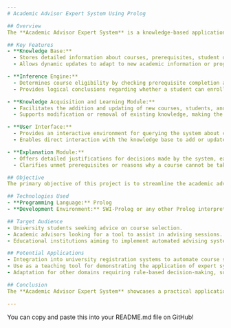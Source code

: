 ```yaml
---
# Academic Advisor Expert System Using Prolog

## Overview
The **Academic Advisor Expert System** is a knowledge-based application designed to assist students in course selection and academic planning. By leveraging First Order Logic (FOL) implemented in Prolog, this system provides personalized academic advice based on a student's major, completed courses, and academic requirements. This project simulates the role of an academic advisor, ensuring that students meet all prerequisites before enrolling in courses and guiding them through their academic journey.

## Key Features
- **Knowledge Base:**
  - Stores detailed information about courses, prerequisites, student details, and major requirements.
  - Allows dynamic updates to adapt to new academic information or program changes.

- **Inference Engine:**
  - Determines course eligibility by checking prerequisite completion and other academic requirements.
  - Provides logical conclusions regarding whether a student can enroll in a specific course.

- **Knowledge Acquisition and Learning Module:**
  - Facilitates the addition and updating of new courses, students, and completion records.
  - Supports modification or removal of existing knowledge, making the system highly flexible.

- **User Interface:**
  - Provides an interactive environment for querying the system about course eligibility.
  - Enables direct interaction with the knowledge base to add or update academic information.

- **Explanation Module:**
  - Offers detailed justifications for decisions made by the system, explaining the reasoning behind academic advice.
  - Clarifies unmet prerequisites or reasons why a course cannot be taken, ensuring transparency.

## Objective
The primary objective of this project is to streamline the academic advising process by automating tasks typically performed by human advisors. The system ensures that students follow a logical and structured academic path, preventing enrollment in courses without meeting necessary prerequisites, and guiding them toward successful completion of their major.

## Technologies Used
- **Programming Language:** Prolog
- **Development Environment:** SWI-Prolog or any other Prolog interpreter

## Target Audience
- University students seeking advice on course selection.
- Academic advisors looking for a tool to assist in advising sessions.
- Educational institutions aiming to implement automated advising systems.

## Potential Applications
- Integration into university registration systems to automate course selection processes.
- Use as a teaching tool for demonstrating the application of expert systems in education.
- Adaptation for other domains requiring rule-based decision-making, such as career advising or program planning.

## Conclusion
The **Academic Advisor Expert System** showcases a practical application of artificial intelligence in education, demonstrating how expert systems can enhance decision-making processes. By providing clear, logical advice and explanations, this system aims to improve the academic experience for students and advisors alike.

---
```


You can copy and paste this into your README.md file on GitHub!
